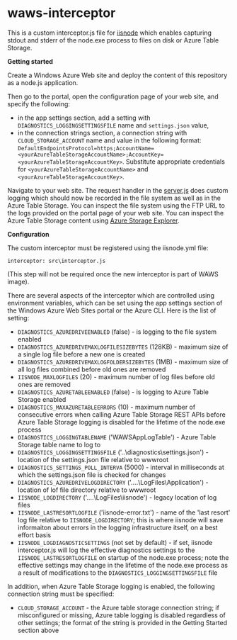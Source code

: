 waws-interceptor
====

This is a custom interceptor.js file for [iisnode](https://github.com/tjanczuk/iisnode) which enables capturing stdout and stderr of the node.exe process to files on disk or Azure Table Storage. 

**Getting started**

Create a Windows Azure Web site and deploy the content of this repository as a node.js application. 

Then go to the portal, open the configuration page of your web site, and specify the following:

- in the app settings section, add a setting with `DIAGNOSTICS_LOGGINGSETTINGSFILE` name and `settings.json` value,  
- in the connection strings section, a connection string with `CLOUD_STORAGE_ACCOUNT` name and value in the following format: `DefaultEndpointsProtocol=https;AccountName=<yourAzureTableStorageAccountName>;AccountKey=<yourAzureTableStorageAccountKey>`. Substitute appropriate credentials for `<yourAzureTableStorageAccountName>` and `<yourAzureTableStorageAccountKey>`. 

Navigate to your web site. The request handler in the [server.js](https://github.com/tjanczuk/waws-interceptor/blob/master/server.js) does custom logging which should now be recorded in the file system as well as in the Azure Table Storage. You can inspect the file system using the FTP URL to the logs provided on the portal page of your web site. You can inspect the Azure Table Storage content using [Azure Storage Explorer](http://azurestorageexplorer.codeplex.com/). 

**Configuration**

The custom interceptor must be registered using the iisnode.yml file:

```
interceptor: src\interceptor.js
```

(This step will not be required once the new interceptor is part of WAWS image).

There are several aspects of the interceptor which are controlled using environment variables, which can be set using the app settings section of the Windows Azure Web Sites portal or the Azure CLI. Here is the list of setting:

- `DIAGNOSTICS_AZUREDRIVEENABLED` (false) - is logging to the file system enabled  
- `DIAGNOSTICS_AZUREDRIVEMAXLOGFILESIZEBYTES` (128KB) - maximum size of a single log file before a new one is created
- `DIAGNOSTICS_AZUREDRIVEMAXLOGFOLDERSIZEBYTES` (1MB) - maximum size of all log files combined before old ones are removed
- `IISNODE_MAXLOGFILES` (20) - maximum number of log files before old ones are removed
- `DIAGNOSTICS_AZURETABLEENABLED` (false) - is logging to Azure Table Storage enabled
- `DIAGNOSTICS_MAXAZURETABLEERRORS` (10) - maximum number of consecutive errors when calling Azure Table Storage REST APIs before Azure Table Storage logging is disabled for the lifetime of the node.exe process
- `DIAGNOSTICS_LOGGINGTABLENAME` ('WAWSAppLogTable') - Azure Table Storage table name to log to
- `DIAGNOSTICS_LOGGINGSETTINGSFILE` ('..\diagnostics\settings.json') - location of the settings.json file relative to wwwroot
- `DIAGNOSTICS_SETTINGS_POLL_INTERVA` (5000) - interval in milliseconds at which the settings.json file is checked for changes
- `DIAGNOSTICS_AZUREDRIVELOGDIRECTORY` ('..\..\LogFiles\Application') - location of lof file directory relative to wwwroot
- `IISNODE_LOGDIRECTORY` ('..\..\LogFiles\iisnode') - legacy location of log files
- `IISNODE_LASTRESORTLOGFILE` ('iisnode-error.txt') - name of the 'last resort' log file relative to `IISNODE_LOGDIRECTORY`; this is where iisnode will save informaiton about errors in the logging infrastructure itself, on a best effort basis
- `IISNODE_LOGDIAGNOSTICSETTINGS` (not set by default) - if set, iisnode interceptor.js will log the effective diagnostics settings to the `IISNODE_LASTRESORTLOGFILE` on startup of the node.exe process; note the effective settings may change in the lifetime of the node.exe process as a result of modifications to the `DIAGNOSTICS_LOGGINGSETTINGSFILE` file

In addition, when Azure Table Storage logging is enabled, the following connection string must be specified:

- `CLOUD_STORAGE_ACCOUNT`  - the Azure table storage connection string; if misconfigured or missing, Azure table logging is disabled regardless of other settings; the format of the string is provided in the Getting Started section above 